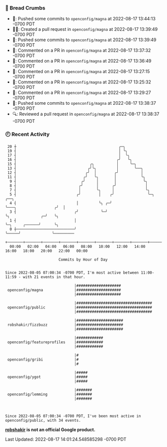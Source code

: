 ### 🍞 Bread Crumbs

 * 🚢: Pushed some commits to `openconfig/magna` at 2022-08-17 13:44:13 -0700 PDT
 * ✍🏼: Created a pull request in `openconfig/magna` at 2022-08-17 13:39:49 -0700 PDT
 * 🚢: Pushed some commits to `openconfig/magna` at 2022-08-17 13:39:49 -0700 PDT
 * 💬: Commented on a PR in  `openconfig/magna` at 2022-08-17 13:37:32 -0700 PDT
 * 💬: Commented on a PR in  `openconfig/magna` at 2022-08-17 13:36:49 -0700 PDT
 * 💬: Commented on a PR in  `openconfig/magna` at 2022-08-17 13:27:15 -0700 PDT
 * 💬: Commented on a PR in  `openconfig/magna` at 2022-08-17 13:25:32 -0700 PDT
 * 💬: Commented on a PR in  `openconfig/magna` at 2022-08-17 13:29:27 -0700 PDT
 * 🚢: Pushed some commits to `openconfig/magna` at 2022-08-17 13:38:37 -0700 PDT
 * 🔍: Reviewed a pull request in  `openconfig/magna` at 2022-08-17 13:38:37 -0700 PDT

### 🕘 Recent Activity
```
 20 ┼                                              ╭─╮
 19 ┤                                              │ ╰╮
 17 ┤                                              │  ╰╮
 16 ┤                                             ╭╯   ╰╮
 15 ┤                                 ╭╮          │     ╰─╮
 13 ┤                                ╭╯╰╮         │       ╰──╮
 12 ┤                               ╭╯  │        ╭╯          │
 11 ┤                              ╭╯   ╰╮       │           ╰╮
  9 ┤                             ╭╯     │       │            ╰╮
  8 ┤                            ╭╯      │      ╭╯             │
  7 ┤                            │       ╰╮     │              ╰╮
  5 ┤                           ╭╯        │    ╭╯               ╰─╮                      ╭──╮
  4 ┤                           │         ╰╮ ╭─╯                  ╰───╮                 ╭╯  │
  3 ┤                          ╭╯          ╰─╯                        ╰╮              ╭─╯   ╰╮
  1 ┤                          │                                       ╰─╮     ╭──────╯      ╰╮
  0 ┼──────────────────────────╯                                         ╰─────╯              ╰─────────
    +───────+───────+───────+───────+───────+───────+───────+───────+───────+───────+───────+───────+────
  00:00   02:00   04:00   06:00   08:00   10:00   12:00   14:00   16:00   18:00   20:00   22:00   00:00   

						Commits by Hour of Day


Since 2022-08-05 07:00:34 -0700 PDT, I'm most active between 11:00-11:59 - with 21 events in that hour.

```



```
                               |####################
 openconfig/magna              |####################
                               |####################

                               |##################################
 openconfig/public             |##################################
                               |##################################

                               |#####################
 robshakir/fizzbuzz            |#####################
                               |#####################

                               |############
 openconfig/featureprofiles    |############
                               |############

                               |#
 openconfig/gribi              |#
                               |#

                               |#####
 openconfig/ygot               |#####
                               |#####

                               |#######
 openconfig/lemming            |#######
                               |#######



Since 2022-08-05 07:00:34 -0700 PDT, I've been most active in openconfig/public, with 34 events.

```
**[robshakir](mailto:robjs@google.com) is not an official Google product.**  


Last Updated: 2022-08-17 14:01:24.548585298 -0700 PDT
